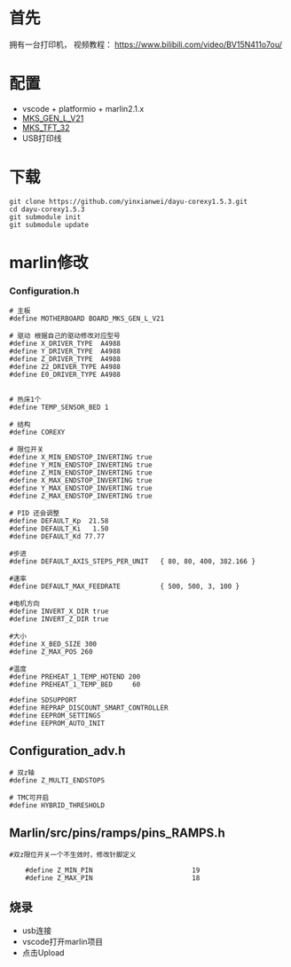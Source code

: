 # 首先

拥有一台打印机， 视频教程： https://www.bilibili.com/video/BV15N411o7ou/

# 配置

- vscode + platformio + marlin2.1.x
- [MKS_GEN_L_V21](https://github.com/makerbase-mks/MKS-GEN_L/wiki/MKS_GEN_L_V2)
- [MKS_TFT_32](https://github.com/makerbase-mks/MKS-TFT-Hardware)
- USB打印线

# 下载

```
git clone https://github.com/yinxianwei/dayu-corexy1.5.3.git
cd dayu-corexy1.5.3
git submodule init
git submodule update
```

# marlin修改

### Configuration.h

```
# 主板
#define MOTHERBOARD BOARD_MKS_GEN_L_V21

# 驱动 根据自己的驱动修改对应型号
#define X_DRIVER_TYPE  A4988
#define Y_DRIVER_TYPE  A4988
#define Z_DRIVER_TYPE  A4988
#define Z2_DRIVER_TYPE A4988
#define E0_DRIVER_TYPE A4988


# 热床1个
#define TEMP_SENSOR_BED 1

# 结构
#define COREXY

# 限位开关
#define X_MIN_ENDSTOP_INVERTING true
#define Y_MIN_ENDSTOP_INVERTING true
#define Z_MIN_ENDSTOP_INVERTING true
#define X_MAX_ENDSTOP_INVERTING true
#define Y_MAX_ENDSTOP_INVERTING true
#define Z_MAX_ENDSTOP_INVERTING true

# PID 还会调整
#define DEFAULT_Kp  21.58
#define DEFAULT_Ki   1.50
#define DEFAULT_Kd 77.77

#步进
#define DEFAULT_AXIS_STEPS_PER_UNIT   { 80, 80, 400, 382.166 }

#速率
#define DEFAULT_MAX_FEEDRATE          { 500, 500, 3, 100 }

#电机方向
#define INVERT_X_DIR true
#define INVERT_Z_DIR true

#大小
#define X_BED_SIZE 300
#define Z_MAX_POS 260

#温度
#define PREHEAT_1_TEMP_HOTEND 200
#define PREHEAT_1_TEMP_BED     60

#define SDSUPPORT
#define REPRAP_DISCOUNT_SMART_CONTROLLER
#define EEPROM_SETTINGS
#define EEPROM_AUTO_INIT
```

## Configuration_adv.h

```
# 双z轴
#define Z_MULTI_ENDSTOPS

# TMC可开启
#define HYBRID_THRESHOLD
```


## Marlin/src/pins/ramps/pins_RAMPS.h

```
#双z限位开关一个不生效时，修改针脚定义

    #define Z_MIN_PIN                         19
    #define Z_MAX_PIN                         18
```

## 烧录

- usb连接
- vscode打开marlin项目
- 点击Upload
